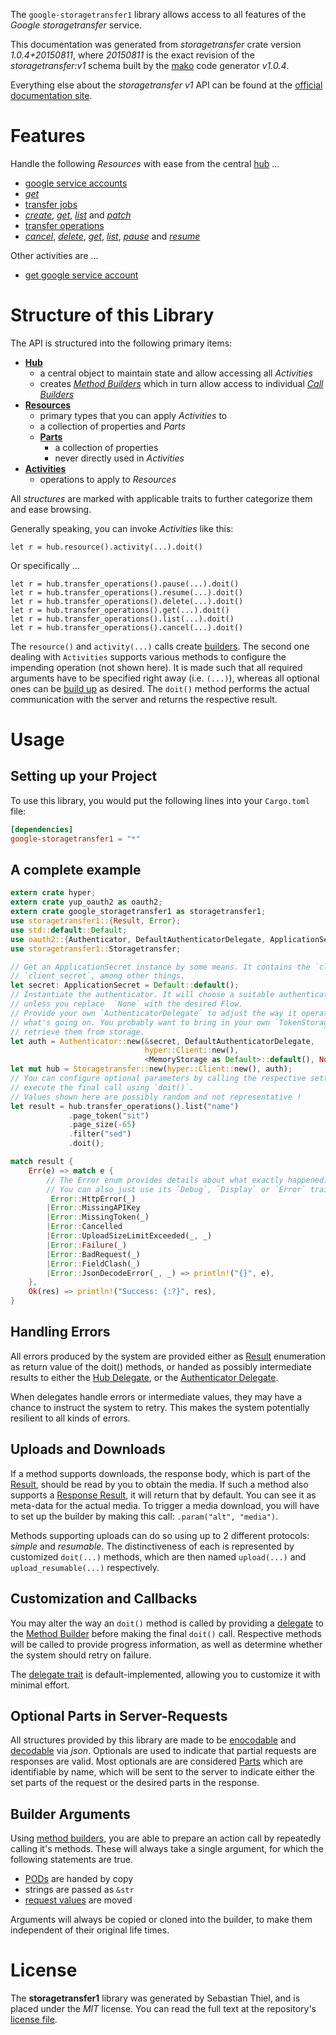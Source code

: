 <!---
DO NOT EDIT !
This file was generated automatically from 'src/mako/api/README.md.mako'
DO NOT EDIT !
-->
The `google-storagetransfer1` library allows access to all features of the *Google storagetransfer* service.

This documentation was generated from *storagetransfer* crate version *1.0.4+20150811*, where *20150811* is the exact revision of the *storagetransfer:v1* schema built by the [mako](http://www.makotemplates.org/) code generator *v1.0.4*.

Everything else about the *storagetransfer* *v1* API can be found at the
[official documentation site](https://cloud.google.com/storage/transfer).
# Features

Handle the following *Resources* with ease from the central [hub](https://docs.rs/google-storagetransfer1/1.0.4+20150811/google_storagetransfer1/struct.Storagetransfer.html) ... 

* [google service accounts](https://docs.rs/google-storagetransfer1/1.0.4+20150811/google_storagetransfer1/struct.GoogleServiceAccount.html)
 * [*get*](https://docs.rs/google-storagetransfer1/1.0.4+20150811/google_storagetransfer1/struct.GoogleServiceAccountGetCall.html)
* [transfer jobs](https://docs.rs/google-storagetransfer1/1.0.4+20150811/google_storagetransfer1/struct.TransferJob.html)
 * [*create*](https://docs.rs/google-storagetransfer1/1.0.4+20150811/google_storagetransfer1/struct.TransferJobCreateCall.html), [*get*](https://docs.rs/google-storagetransfer1/1.0.4+20150811/google_storagetransfer1/struct.TransferJobGetCall.html), [*list*](https://docs.rs/google-storagetransfer1/1.0.4+20150811/google_storagetransfer1/struct.TransferJobListCall.html) and [*patch*](https://docs.rs/google-storagetransfer1/1.0.4+20150811/google_storagetransfer1/struct.TransferJobPatchCall.html)
* [transfer operations](https://docs.rs/google-storagetransfer1/1.0.4+20150811/google_storagetransfer1/struct.TransferOperation.html)
 * [*cancel*](https://docs.rs/google-storagetransfer1/1.0.4+20150811/google_storagetransfer1/struct.TransferOperationCancelCall.html), [*delete*](https://docs.rs/google-storagetransfer1/1.0.4+20150811/google_storagetransfer1/struct.TransferOperationDeleteCall.html), [*get*](https://docs.rs/google-storagetransfer1/1.0.4+20150811/google_storagetransfer1/struct.TransferOperationGetCall.html), [*list*](https://docs.rs/google-storagetransfer1/1.0.4+20150811/google_storagetransfer1/struct.TransferOperationListCall.html), [*pause*](https://docs.rs/google-storagetransfer1/1.0.4+20150811/google_storagetransfer1/struct.TransferOperationPauseCall.html) and [*resume*](https://docs.rs/google-storagetransfer1/1.0.4+20150811/google_storagetransfer1/struct.TransferOperationResumeCall.html)

Other activities are ...

* [get google service account](https://docs.rs/google-storagetransfer1/1.0.4+20150811/google_storagetransfer1/struct.MethodGetGoogleServiceAccountCall.html)



# Structure of this Library

The API is structured into the following primary items:

* **[Hub](https://docs.rs/google-storagetransfer1/1.0.4+20150811/google_storagetransfer1/struct.Storagetransfer.html)**
    * a central object to maintain state and allow accessing all *Activities*
    * creates [*Method Builders*](https://docs.rs/google-storagetransfer1/1.0.4+20150811/google_storagetransfer1/trait.MethodsBuilder.html) which in turn
      allow access to individual [*Call Builders*](https://docs.rs/google-storagetransfer1/1.0.4+20150811/google_storagetransfer1/trait.CallBuilder.html)
* **[Resources](https://docs.rs/google-storagetransfer1/1.0.4+20150811/google_storagetransfer1/trait.Resource.html)**
    * primary types that you can apply *Activities* to
    * a collection of properties and *Parts*
    * **[Parts](https://docs.rs/google-storagetransfer1/1.0.4+20150811/google_storagetransfer1/trait.Part.html)**
        * a collection of properties
        * never directly used in *Activities*
* **[Activities](https://docs.rs/google-storagetransfer1/1.0.4+20150811/google_storagetransfer1/trait.CallBuilder.html)**
    * operations to apply to *Resources*

All *structures* are marked with applicable traits to further categorize them and ease browsing.

Generally speaking, you can invoke *Activities* like this:

```Rust,ignore
let r = hub.resource().activity(...).doit()
```

Or specifically ...

```ignore
let r = hub.transfer_operations().pause(...).doit()
let r = hub.transfer_operations().resume(...).doit()
let r = hub.transfer_operations().delete(...).doit()
let r = hub.transfer_operations().get(...).doit()
let r = hub.transfer_operations().list(...).doit()
let r = hub.transfer_operations().cancel(...).doit()
```

The `resource()` and `activity(...)` calls create [builders][builder-pattern]. The second one dealing with `Activities` 
supports various methods to configure the impending operation (not shown here). It is made such that all required arguments have to be 
specified right away (i.e. `(...)`), whereas all optional ones can be [build up][builder-pattern] as desired.
The `doit()` method performs the actual communication with the server and returns the respective result.

# Usage

## Setting up your Project

To use this library, you would put the following lines into your `Cargo.toml` file:

```toml
[dependencies]
google-storagetransfer1 = "*"
```

## A complete example

```Rust
extern crate hyper;
extern crate yup_oauth2 as oauth2;
extern crate google_storagetransfer1 as storagetransfer1;
use storagetransfer1::{Result, Error};
use std::default::Default;
use oauth2::{Authenticator, DefaultAuthenticatorDelegate, ApplicationSecret, MemoryStorage};
use storagetransfer1::Storagetransfer;

// Get an ApplicationSecret instance by some means. It contains the `client_id` and 
// `client_secret`, among other things.
let secret: ApplicationSecret = Default::default();
// Instantiate the authenticator. It will choose a suitable authentication flow for you, 
// unless you replace  `None` with the desired Flow.
// Provide your own `AuthenticatorDelegate` to adjust the way it operates and get feedback about 
// what's going on. You probably want to bring in your own `TokenStorage` to persist tokens and
// retrieve them from storage.
let auth = Authenticator::new(&secret, DefaultAuthenticatorDelegate,
                              hyper::Client::new(),
                              <MemoryStorage as Default>::default(), None);
let mut hub = Storagetransfer::new(hyper::Client::new(), auth);
// You can configure optional parameters by calling the respective setters at will, and
// execute the final call using `doit()`.
// Values shown here are possibly random and not representative !
let result = hub.transfer_operations().list("name")
             .page_token("sit")
             .page_size(-65)
             .filter("sed")
             .doit();

match result {
    Err(e) => match e {
        // The Error enum provides details about what exactly happened.
        // You can also just use its `Debug`, `Display` or `Error` traits
         Error::HttpError(_)
        |Error::MissingAPIKey
        |Error::MissingToken(_)
        |Error::Cancelled
        |Error::UploadSizeLimitExceeded(_, _)
        |Error::Failure(_)
        |Error::BadRequest(_)
        |Error::FieldClash(_)
        |Error::JsonDecodeError(_, _) => println!("{}", e),
    },
    Ok(res) => println!("Success: {:?}", res),
}

```
## Handling Errors

All errors produced by the system are provided either as [Result](https://docs.rs/google-storagetransfer1/1.0.4+20150811/google_storagetransfer1/enum.Result.html) enumeration as return value of 
the doit() methods, or handed as possibly intermediate results to either the 
[Hub Delegate](https://docs.rs/google-storagetransfer1/1.0.4+20150811/google_storagetransfer1/trait.Delegate.html), or the [Authenticator Delegate](https://docs.rs/yup-oauth2/*/yup_oauth2/trait.AuthenticatorDelegate.html).

When delegates handle errors or intermediate values, they may have a chance to instruct the system to retry. This 
makes the system potentially resilient to all kinds of errors.

## Uploads and Downloads
If a method supports downloads, the response body, which is part of the [Result](https://docs.rs/google-storagetransfer1/1.0.4+20150811/google_storagetransfer1/enum.Result.html), should be
read by you to obtain the media.
If such a method also supports a [Response Result](https://docs.rs/google-storagetransfer1/1.0.4+20150811/google_storagetransfer1/trait.ResponseResult.html), it will return that by default.
You can see it as meta-data for the actual media. To trigger a media download, you will have to set up the builder by making
this call: `.param("alt", "media")`.

Methods supporting uploads can do so using up to 2 different protocols: 
*simple* and *resumable*. The distinctiveness of each is represented by customized 
`doit(...)` methods, which are then named `upload(...)` and `upload_resumable(...)` respectively.

## Customization and Callbacks

You may alter the way an `doit()` method is called by providing a [delegate](https://docs.rs/google-storagetransfer1/1.0.4+20150811/google_storagetransfer1/trait.Delegate.html) to the 
[Method Builder](https://docs.rs/google-storagetransfer1/1.0.4+20150811/google_storagetransfer1/trait.CallBuilder.html) before making the final `doit()` call. 
Respective methods will be called to provide progress information, as well as determine whether the system should 
retry on failure.

The [delegate trait](https://docs.rs/google-storagetransfer1/1.0.4+20150811/google_storagetransfer1/trait.Delegate.html) is default-implemented, allowing you to customize it with minimal effort.

## Optional Parts in Server-Requests

All structures provided by this library are made to be [enocodable](https://docs.rs/google-storagetransfer1/1.0.4+20150811/google_storagetransfer1/trait.RequestValue.html) and 
[decodable](https://docs.rs/google-storagetransfer1/1.0.4+20150811/google_storagetransfer1/trait.ResponseResult.html) via *json*. Optionals are used to indicate that partial requests are responses 
are valid.
Most optionals are are considered [Parts](https://docs.rs/google-storagetransfer1/1.0.4+20150811/google_storagetransfer1/trait.Part.html) which are identifiable by name, which will be sent to 
the server to indicate either the set parts of the request or the desired parts in the response.

## Builder Arguments

Using [method builders](https://docs.rs/google-storagetransfer1/1.0.4+20150811/google_storagetransfer1/trait.CallBuilder.html), you are able to prepare an action call by repeatedly calling it's methods.
These will always take a single argument, for which the following statements are true.

* [PODs][wiki-pod] are handed by copy
* strings are passed as `&str`
* [request values](https://docs.rs/google-storagetransfer1/1.0.4+20150811/google_storagetransfer1/trait.RequestValue.html) are moved

Arguments will always be copied or cloned into the builder, to make them independent of their original life times.

[wiki-pod]: http://en.wikipedia.org/wiki/Plain_old_data_structure
[builder-pattern]: http://en.wikipedia.org/wiki/Builder_pattern
[google-go-api]: https://github.com/google/google-api-go-client

# License
The **storagetransfer1** library was generated by Sebastian Thiel, and is placed 
under the *MIT* license.
You can read the full text at the repository's [license file][repo-license].

[repo-license]: https://github.com/Byron/google-apis-rsblob/master/LICENSE.md

